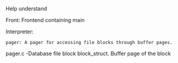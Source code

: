 Help understand

Front: Frontend containing main

Interpreter: 

    pager: A pager for accessing file blocks through buffer pages.
pager.c 
-Database file block block_struct. Buffer page of the block